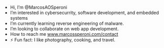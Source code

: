 -  Hi, I’m @MarcosAOSperoni
-  I’m interested in cybersecurrity, software development, and embedded systems
-  I’m currently learning reverse engineering of malware.
-  I’m looking to collaborate on web app development.
-  How to reach me www.marcossperoni.com/contact
- ⚡ Fun fact: I like photography, cooking, and travel.

<!---
MarcosAOSperoni/MarcosAOSperoni is a ✨ special ✨ repository because its `README.md` (this file) appears on your GitHub profile.
You can click the Preview link to take a look at your changes.
--->
